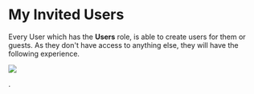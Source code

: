 # My Invited Users

Every User which has the **Users** role, is able to create users for them or guests. As they don't have access to anything else, they will have the following experience.

![](.gitbook/assets/my-users-portal.gif)

.

